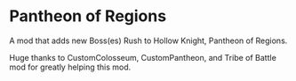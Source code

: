 # Pantheon of Regions

A mod that adds new Boss(es) Rush to Hollow Knight, Pantheon of Regions.

Huge thanks to CustomColosseum, CustomPantheon, and Tribe of Battle mod for greatly helping this mod. 

